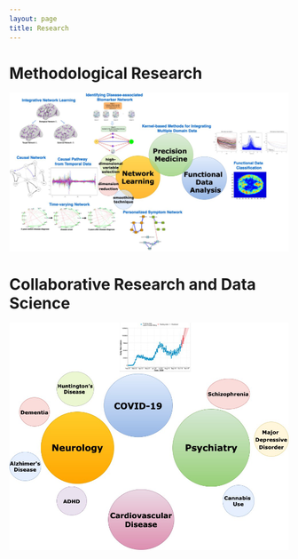 ```yaml
---
layout: page
title: Research
---
```




# Methodological Research 
<img src="/assets/img/method_projects.png">


# Collaborative Research and Data Science
<img src="/assets/img/applied_projects.png">


